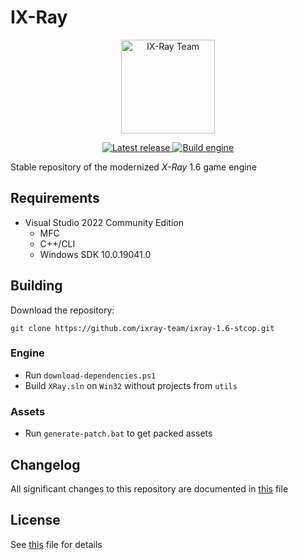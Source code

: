 # IX-Ray

<div align="center">
  <p>
    <a href="https://github.com/ixray-team">
      <img src="https://github.com/ixray-team/ixray/raw/default/logo.png" alt="IX-Ray Team" width="150" height="150" />
    </a>
  </p>

  <p>
    <a href="https://github.com/ixray-team/ixray-1.6-stcop/releases/tag/r0.5">
      <img src="https://img.shields.io/github/v/release/ixray-team/ixray-1.6-stcop?include_prereleases&label=Release" alt="Latest release" />
    </a>
    <a href="https://github.com/ixray-team/ixray-1.6-stcop/actions/workflows/build-engine.yml">
      <img src="https://github.com/ixray-team/ixray-1.6-stcop/actions/workflows/build-engine.yml/badge.svg" alt="Build engine" />
    </a>
  </p>
</div>

Stable repository of the modernized _X-Ray_ 1.6 game engine

## Requirements

- Visual Studio 2022 Community Edition
  - MFC
  - C++/CLI
  - Windows SDK 10.0.19041.0

## Building

Download the repository:

```console
git clone https://github.com/ixray-team/ixray-1.6-stcop.git
```

### Engine

- Run `download-dependencies.ps1`
- Build `XRay.sln` on `Win32` without projects from `utils`

### Assets

- Run `generate-patch.bat` to get packed assets

## Changelog

All significant changes to this repository are documented in [this](CHANGELOG.md) file

## License

See [this](LICENSE.md) file for details
